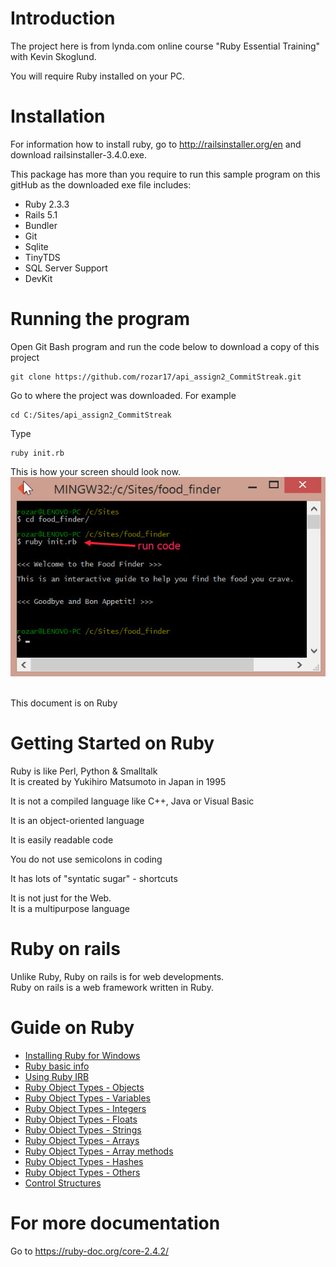 # Introduction
The project here is from lynda.com online course "Ruby Essential Training" with Kevin Skoglund.


You will require Ruby installed on your PC.


# Installation
For information how to install ruby, go to http://railsinstaller.org/en and download railsinstaller-3.4.0.exe.

This package has more than you require to run this sample program on this gitHub as the downloaded exe file includes:
* Ruby 2.3.3
* Rails 5.1
* Bundler
* Git
* Sqlite
* TinyTDS
* SQL Server Support
* DevKit



# Running the program

Open Git Bash program and run the code below to download a copy of this project
```
git clone https://github.com/rozar17/api_assign2_CommitStreak.git
```


Go to where the project was downloaded. For example
```
cd C:/Sites/api_assign2_CommitStreak
```


Type
```
ruby init.rb
```


This is how your screen should look now.
<img src="https://github.com/rozar17/api_assign2_CommitStreak/blob/master/img/1.jpg"/> <br /><br />








This document is on Ruby



# Getting Started on Ruby

Ruby is like Perl, Python & Smalltalk <br />
It is created by Yukihiro Matsumoto in Japan in 1995 <br />

It is not a compiled language like C++, Java or Visual Basic <br />

It is an object-oriented language <br />

It is easily readable code <br />

You do not use semicolons in coding <br />

It has lots of "syntatic sugar" - shortcuts <br />

It is not just for the Web. <br />
It is a multipurpose language <br />

# Ruby on rails
Unlike Ruby, Ruby on rails is for web developments. <br />
Ruby on rails is a web framework written in Ruby. <br />


# Guide on Ruby

* <a href="https://github.com/rozar17/api_assign2_CommitStreak/wiki/Installing-Ruby-for-Windows">Installing Ruby for Windows</a>
* <a href="https://github.com/rozar17/api_assign2_CommitStreak/wiki/Ruby-basic-info">Ruby basic info</a>
* <a href="https://github.com/rozar17/api_assign2_CommitStreak/wiki/Using-Ruby-IRB">Using Ruby IRB</a>
* <a href="https://github.com/rozar17/api_assign2_CommitStreak/wiki/Ruby-Object-Types-Objects">Ruby Object Types - Objects</a>
* <a href="https://github.com/rozar17/api_assign2_CommitStreak/wiki/Ruby-Object-Types-Variables">Ruby Object Types - Variables</a>
* <a href="https://github.com/rozar17/api_assign2_CommitStreak/wiki/Ruby-Object-Types-Integers">Ruby Object Types - Integers</a>
* <a href="https://github.com/rozar17/api_assign2_CommitStreak/wiki/Ruby-Object-Types-Floats">Ruby Object Types - Floats</a>
* <a href="https://github.com/rozar17/api_assign2_CommitStreak/wiki/Ruby-Object-Types-Strings">Ruby Object Types - Strings</a>
* <a href="https://github.com/rozar17/api_assign2_CommitStreak/wiki/Ruby-Object-Types-Arrays">Ruby Object Types - Arrays</a>
* <a href="https://github.com/rozar17/api_assign2_CommitStreak/wiki/Ruby-Object-Types-Array-methods">Ruby Object Types - Array methods</a>
* <a href="https://github.com/rozar17/api_assign2_CommitStreak/wiki/Ruby-Object-Types-Hashes">Ruby Object Types - Hashes</a>
* <a href="https://github.com/rozar17/api_assign2_CommitStreak/wiki/Ruby-Object-Types-Others">Ruby Object Types - Others</a>
* <a href="https://github.com/rozar17/api_assign2_CommitStreak/wiki/Control-Structures">Control Structures</a>






# For more documentation
Go to https://ruby-doc.org/core-2.4.2/ <br />








